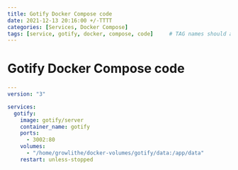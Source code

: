 ```yaml
---
title: Gotify Docker Compose code
date: 2021-12-13 20:16:00 +/-TTTT
categories: [Services, Docker Compose]
tags: [service, gotify, docker, compose, code]     # TAG names should always be lowercase
---
```


# Gotify Docker Compose code
```yaml
---
version: "3"

services:
  gotify:
    image: gotify/server
    container_name: gotify
    ports:
      - 3002:80
    volumes:
      - "/home/growlithe/docker-volumes/gotify/data:/app/data"
    restart: unless-stopped
```